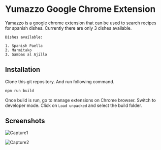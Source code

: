 # Yumazzo Google Chrome Extension

Yamazzo is a google chrome extension that can be used to search recipes for spanish dishes. Currently there are only 3 dishes available.
```
Dishes available: 

1. Spanish Paella
2. Marmitako
3. Gambas al Ajillo
```

## Installation

Clone this git repository. And run following command.
```bash
npm run build
```
Once build is run, go to manage extensions on Chrome browser. Switch to developer mode. Click on `Load unpacked` and select the build folder.

## Screenshots

![Capture1](https://github.com/jishnumuralikrishna/diffusion_labs_ext/assets/129396952/a9fe893c-86b0-4115-93b4-5c205332c197)

![Capture2](https://github.com/jishnumuralikrishna/diffusion_labs_ext/assets/129396952/6f76bb50-6f87-42f8-ad78-83aff50d7412)
